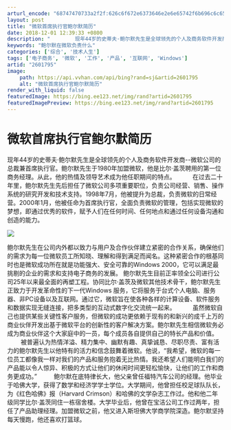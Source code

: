 ```yaml
---
arturl_encode: "68747470733a2f2f:626c6f672e6373646e2e6e65742f6b696c6c65723030303737:372f61727469636c652f64657461696c732f32363031373935"
layout: post
title: "微软首席执行官鲍尔默简历"
date: 2018-12-01 12:39:33 +0800
description: "        现年44岁的史蒂夫·鲍尔默先生是全球领先的个人及商务软件开发商--微软公司的总裁兼首"
keywords: "鲍尔默在微软负责什么"
categories: ['综合', '技术人生']
tags: ['电子商务', '微软', '工作', '产品', '互联网', 'Windows']
artid: "2601795"
image:
    path: https://api.vvhan.com/api/bing?rand=sj&artid=2601795
    alt: "微软首席执行官鲍尔默简历"
render_with_liquid: false
featuredImage: https://bing.ee123.net/img/rand?artid=2601795
featuredImagePreview: https://bing.ee123.net/img/rand?artid=2601795
---
```


# 微软首席执行官鲍尔默简历

现年44岁的史蒂夫·鲍尔默先生是全球领先的个人及商务软件开发商--微软公司的总裁兼首席执行官。鲍尔默先生于1980年加盟微软，他是比尔·盖茨聘用的第一位商务经理。从此，他的热情及领导艺术成为他任职期间的特点。          在过去二十年里，鲍尔默先生先后担任了微软公司多项重要职位，负责公司经营、销售、操作系统的研究开发和技术支持。1998年7月，他被提升为总裁，负责微软的日常经营。2000年1月，他被任命为首席执行官，全面负责微软的管理，包括实现微软的梦想，即通过优秀的软件，赋予人们在任何时间、任何地点和通过任何设备沟通和创造的能力。

![](https://p-blog.csdn.net/images/p_blog_csdn_net/killer000777/20084251354baoermo.jpg)

鲍尔默先生在公司内外都以致力与用户及合作伙伴建立紧密的合作关系，确保他们的需求为每一位微软员工所知晓、理解和得到满足而闻名。这种紧密合作的根基同时也是微软成功所在就是功能强大、安全可靠的Windows 2000，它可以满足最挑剔的企业的需求和支持电子商务的发展。 鲍尔默先生目前正率领全公司进行公司25年以来最全面的再塑工程。协同比尔·盖茨及微软其他技术骨干，鲍尔默先生正致力于开发革命性的下一代Windows 服务，它将服务于台式个人电脑、服务器、非PC设备以及互联网。通过它，微软旨在使各种各样的计算设备、软件服务和数据实现无缝连接，把多类型的互动式数字化交流统一起来。          虽然微软自己也提供某些关键性客户服务，但微软的成功更依赖于现有的和新兴的成千上万的商业伙伴开发出基于微软平台的创新性的客户解决方案。鲍尔默先生相信微软务必成为商业伙伴这个大家庭中的一员，每个成员各自提供自己的特长产品和价值。          被普遍认为热情洋溢、精力集中、幽默有趣、真挚诚恳、尽职尽责、富有活力的鲍尔默先生以他特有的活力和信念鼓舞着微软。他说，“我希望，微软的每一位员工都像我一样对我们的产品和服务抱着无比热情。我还希望人们能明白我们的产品能以令人惊异、积极的方式让他们的休闲时间更轻松愉快，让他们的工作和商务更成功。”          鲍尔默在底特律长大，他父亲曾任福特汽车公司的经理。他毕业于哈佛大学，获得了数学和经济学学士学位。大学期间，他曾担任校足球队队长，为《红色哈佛》报（Harvard Crimson）和哈佛的文学杂志工作过。他和他二年级同学比尔·盖茨同住一栋宿舍楼。大学毕业后，他曾在宝洁公司工作过两年，担任了产品助理经理。加盟微软之前，他又进入斯坦佛大学商学院深造。鲍尔默坚持每天慢跑，他还喜欢打篮球。